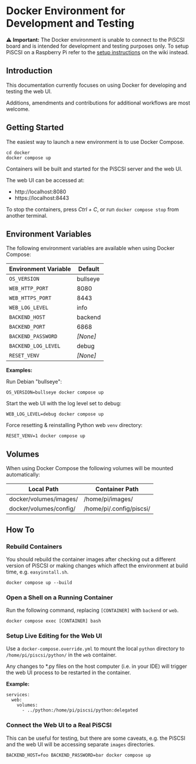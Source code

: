# Docker Environment for Development and Testing

⚠️ **Important:** The Docker environment is unable to connect to the PiSCSI board and is
intended for development and testing purposes only. To setup PiSCSI on a Raspberry Pi
refer to the [setup instructions](https://github.com/PiSCSI/piscsi/wiki/Setup-Instructions)
on the wiki instead.

## Introduction

This documentation currently focuses on using Docker for developing and testing the web UI.

Additions, amendments and contributions for additional workflows are most welcome.

## Getting Started

The easiest way to launch a new environment is to use Docker Compose.

```
cd docker
docker compose up
```

Containers will be built and started for the PiSCSI server and the web UI.

The web UI can be accessed at:

* http://localhost:8080
* https://localhost:8443

To stop the containers, press *Ctrl + C*, or run `docker compose stop` 
from another terminal.

## Environment Variables

The following environment variables are available when using Docker Compose:

| Environment Variable | Default  |
| -------------------- |----------|
| `OS_VERSION`         | bullseye |
| `WEB_HTTP_PORT`      | 8080     |
| `WEB_HTTPS_PORT`     | 8443     |
| `WEB_LOG_LEVEL`      | info     |
| `BACKEND_HOST`       | backend  |
| `BACKEND_PORT`       | 6868     |
| `BACKEND_PASSWORD`   | *[None]* |
| `BACKEND_LOG_LEVEL`  | debug    |
| `RESET_VENV`         | *[None]* |

**Examples:**

Run Debian "bullseye":
```
OS_VERSION=bullseye docker compose up
```

Start the web UI with the log level set to debug:
```
WEB_LOG_LEVEL=debug docker compose up
```

Force resetting & reinstalling Python web `venv` directory:

```
RESET_VENV=1 docker compose up
```

## Volumes

When using Docker Compose the following volumes will be mounted automatically:

| Local Path              | Container Path           |
| ----------------------- | ------------------------ |
| docker/volumes/images/  | /home/pi/images/         |
| docker/volumes/config/  | /home/pi/.config/piscsi/ |


## How To

### Rebuild Containers

You should rebuild the container images after checking out a different version of
PiSCSI or making changes which affect the environment at build time, e.g. 
`easyinstall.sh`.

```
docker compose up --build
```

### Open a Shell on a Running Container

Run the following command, replacing `[CONTAINER]` with `backend` or `web`.

```
docker compose exec [CONTAINER] bash
```

### Setup Live Editing for the Web UI

Use a `docker-compose.override.yml` to mount the local `python` directory to
`/home/pi/piscsi/python/` in the `web` container.

Any changes to *.py files on the host computer (i.e. in your IDE) will trigger
the web UI process to be restarted in the container.

**Example:**
```
services:
  web:
    volumes:
      - ../python:/home/pi/piscsi/python:delegated
```

### Connect the Web UI to a Real PiSCSI

This can be useful for testing, but there are some caveats, e.g. the PiSCSI and the
web UI will be accessing separate `images` directories.

```
BACKEND_HOST=foo BACKEND_PASSWORD=bar docker compose up
```
